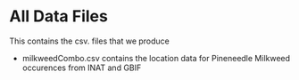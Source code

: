 # All Data Files
This contains the csv. files that we produce
- milkweedCombo.csv contains the location data for Pineneedle Milkweed occurences from INAT and GBIF 
